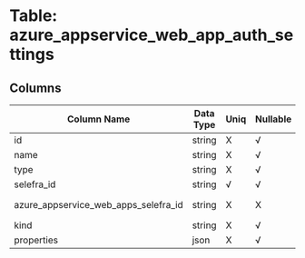 # Table: azure_appservice_web_app_auth_settings

## Columns 

|  Column Name   |  Data Type  | Uniq | Nullable | Description | 
|  ----  | ----  | ----  | ----  | ---- | 
| id | string | X | √ |  | 
| name | string | X | √ |  | 
| type | string | X | √ |  | 
| selefra_id | string | √ | √ | random id | 
| azure_appservice_web_apps_selefra_id | string | X | X | fk to azure_appservice_web_apps.selefra_id | 
| kind | string | X | √ |  | 
| properties | json | X | √ |  | 


